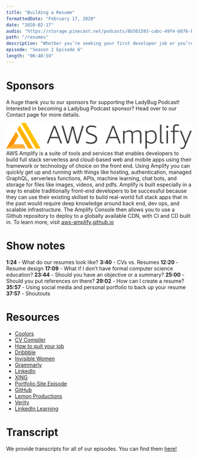 ```yaml
---
title: "Building a Resume"
formattedDate: "February 17, 2020"
date: "2020-02-17"
audio: "https://storage.pinecast.net/podcasts/8b501593-cabc-49f4-b076-b7c2e3bca56f/audio/524323bc-d71e-454b-8c3d-cbb8da97bd3e/Ladybug_-_s02e06_fix__1_.mp3"
path: "/resumes"
description: "Whether you’re seeking your first developer job or you’re looking to move to a new company, your resume is the first thing employers will see. Having a strong resume is what sets you apart from the competition. In this week’s episode we’re discussing all things resume-building, including what’s important to include, what can be skipped, and best practices for creating your resume."
episode: "Season 2 Episode 6"
length: "00:40:59"
---
```


# Sponsors

A huge thank you to our sponsors for supporting the LadyBug Podcast! Interested in becoming a Ladybug Podcast sponsor? Head over to our Contact page for more details.

<a class="image-link" target="_blank" href="http://aws-amplify.github.io/?utm_term=ladybug+aws+amplify"><img src="../../images/sponsors/aws-amplify.png" alt="AWS Amplify"></a>
AWS Amplify is a suite of tools and services that enables developers to build full stack serverless and cloud-based web and mobile apps using their framework or technology of choice on the front end.
Using Amplify you can quickly get up and running with things like hosting, authentication, managed GraphQL, serverless functions, APIs, machine learning, chat bots, and storage for files like images, videos, and pdfs.
Amplify is built especially in a way to enable traditionally front-end developers to be successful because they can use their existing skillset to build real-world full stack apps that in the past would require deep knowledge around back end, dev ops, and scalable infrastructure.
The Amplify Console then allows you to use a Github repository to deploy to a globally available CDN, with CI and CD built in.
To learn more, visit <a href="http://aws-amplify.github.io/">aws-amplify.github.io</a>

# Show notes

**1:24** - What do our resumes look like?
**3:40** - CVs vs. Resumes
**12:20** - Resume design
**17:09** - What if I don’t have formal computer science education?
**23:44** - Should you have an objective or a summary?
**25:00** - Should you put references on there?
**29:02** - How can I create a resume?
**35:57** - Using social media and personal portfolio to back up your resume
**37:57** - Shoutouts

# Resources

- [Coolors](https://coolors.co/)
- [CV Compiler](https://cvcompiler.com/)
- [How to quit your job](https://medium.com/@emmabostian/how-to-quit-your-job-42397bcf369f?source=friends_link&sk=e8827b4467790950cbbc784daebeb3f5)
- [Dribbble](https://dribbble.com/)
- [Invisible Women](https://www.penguin.co.uk/books/111/1113605/invisible-women/9781784706289.html)
- [Grammarly](https://www.grammarly.com)
- [LinkedIn](https://www.linkedin.com/)
- [XING](https://www.xing.com)
- [Portfolio Site Episode](https://www.ladybug.dev/technical-portfolios)
- [GitHub](https://github.com/)
- [Lemon Productions](https://www.lemonproductions.ca/)
- [Verity](https://www.goodreads.com/book/show/41957126-verity?from_search=true&qid=Bob9ZjTIt2&rank=2)
- [LinkedIn Learning](https://www.linkedin.com/learning/)

# Transcript

We provide transcripts for all of our episodes. You can find them <a href="https://github.com/ladybug-podcast/ladybug-website/blob/master/transcripts/29-building-a-resume.md" target="_blank" class="highlight">here!</a>
